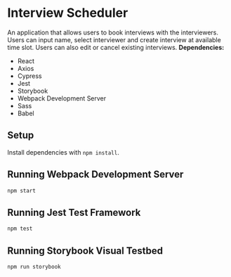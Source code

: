 # Interview Scheduler
An application that allows users to book interviews with the interviewers.
Users can input name, select interviewer and create interview at available time slot.
Users can also edit or cancel existing interviews.
**Dependencies:**
- React
- Axios
- Cypress
- Jest
- Storybook
- Webpack Development Server
- Sass
- Babel
## Setup

Install dependencies with `npm install`.

## Running Webpack Development Server

```sh
npm start
```

## Running Jest Test Framework

```sh
npm test
```

## Running Storybook Visual Testbed

```sh
npm run storybook
```

